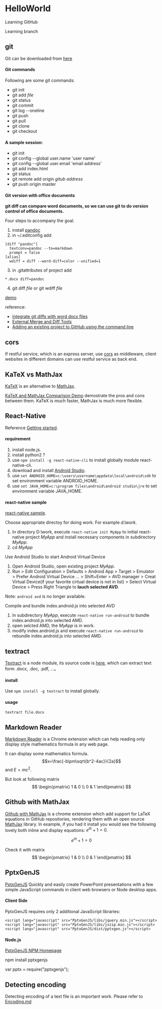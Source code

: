# HelloWorld
Learning GitHub

Learning branch

## git
Git can be downloaded from [here](http://git-scm.com/download/win)

#### Git commands
Following are some git commands:
* git init
* git add *file*
* git status
* git commit
* git log --oneline
* git push
* git pull
* git clone
* git checkout

#### A sample session:
* git init
* git config --global user.name 'user name'
* git config --global user.email 'email address'
* git add index.html
* git status
* git remote add origin *gitub address*
* git push origin master

#### Git version with office documents
**git diff can compare word documents, so we can use git to do version control of office documents.**

Four steps to accompany the goal.

1. install [pandoc](http://pandoc.org/installing.html)
1. in ~/.editconfig add
```
[diff "pandoc"]
  textconv=pandoc --to=markdown
  prompt = false
[alias]
  wdiff = diff --word-diff=color --unified=1
```
3. in .gitattributes of project add
```
*.docx diff=pandoc
```
4. git diff *file* or git wdiff *file*

[demo](https://github.com/hjy1210/gitwithword)

reference:
* [integrate git diffs with word docx files](https://github.com/vigente/gerardus/wiki/Integrate-git-diffs-with-word-docx-files)
* [External Merge and Diff Tools](https://git-scm.com/book/en/v2/Customizing-Git-Git-Configuration)
* [Adding an existing project to GitHub using the command line](https://help.github.com/articles/adding-an-existing-project-to-github-using-the-command-line/)

## cors
If restful service, which is an express server, use [cors](https://www.npmjs.com/package/cors) as middleware,
client websites in different domains can use restful service as back end.

## KaTeX vs MathJax
[KaTeX](https://github.com/Khan/KaTeX) is an alternative to [MathJax](http://docs.mathjax.org/).

[KaTeX and MathJax Comparison Demo](http://www.intmath.com/cg5/katex-mathjax-comparison.php) demostrate the pros and cons
between them. KaTeX is much faster, MathJax is much more flexible.

## React-Native
Reference [Getting started](https://facebook.github.io/react-native/docs/getting-started.html).

#### requirement
1. install node.js.
2. install python2 ?
3. use `npm install -g react-native-cli` to install globally module react-native-cli.
4. download and install [Android Studio](https://developer.android.com/studio/index.html).
5. use `set ANDROID_HOME=c:\users\username\appdata\local\android\sdk` to set environment variable ANDROID_HOME.
6. use `set JAVA_HOME=c:\program files\android\android studio\jre` to set environment variable JAVA_HOME.

#### react-native sample
[react-native sample](./AwesomeProject/README.md).

Choose appropriate directoy for doing work. For example *d:\work*.
1. In directory D:\work, execute `react-native init MyApp` to initial react-native project *MyApp* and install necessary components
  in subdirectory *MyApp*.
2. cd *MyApp*

Use Android Studio to start Android Virtual Device
1. Open Android Studio, open existing project *MyApp*.
2. Run > Edit Configuration > Defaults > Android App > Target > Emulator >
    Prefer Android Virtual Device ... > Shift+Enter > AVD manager >
    Creat Virtual Device(if your favorite cirtual device is not in list) >
    Select Virtual Device > Press Right Triangle to **lauch selected AVD**.

Note: `android avd` is no longer available.

Compile and bundle index.android.js into selected AVD
1. In subdirectory *MyApp*, execute `react-native run-android` to bundle index.android.js into selected AMD.
2. open selcted AMD, the *MyApp* is in work.
3. modify index.android.js and execute `react-native run-android` to rebundle index.android.js into selected AMD.

## textract
[Textract](https://www.npmjs.com/package/textract) is a node module, its source code is [here](https://github.com/dbashford/textract), which can extract text form .docx, .doc, .pdf, ...。

#### install
Use `npm install -g textract` to install globally.

#### usage
`textract file.docx`

## Markdown Reader
[Markdown Reader](./another.md) is a Chrome extension which can help reading only display style mathematics formula in any web page.

It can display some mathematics formula.
$$x=\frac{-b\pm\sqrt{b^2-4ac}}{2a}$$
and $E=mc^2$.

But look at following matrix
$$ \begin{pmatrix} 
  1 & 0 \\
  0 & 1 
 \end{pmatrix} $$
## Github with MathJax
[Github with MathJax](https://github.com/orsharir/github-mathjax) is a chrome extension which
 add support for LaTeX equations in GitHub repositories, rendering them with an open source [MathJax](https://mathjax.org) library. In example, if you had it install you would see the following lovely both inline and display equations: $e^{i\pi}+1=0$.

$$e^{i\pi}+1=0$$

Check it with matrix
$$ \begin{pmatrix} 
  1 & 0 \\ 
  0 & 1 
  \end{pmatrix} $$

## PptxGenJS
[PptxGenJS](https://github.com/gitbrent/PptxGenJS) Quickly and easily create PowerPoint presentations with a few simple JavaScript commands in client web browsers or Node desktop apps.

#### Client Side
PptxGenJS requires only 2 additional JavaScript libraries:
```
<script lang="javascript" src="PptxGenJS/libs/jquery.min.js"></script>
<script lang="javascript" src="PptxGenJS/libs/jszip.min.js"></script>
<script lang="javascript" src="PptxGenJS/dist/pptxgen.js"></script>
```
#### Node.js

[PptxGenJS NPM Homepage](https://www.npmjs.com/package/pptxgenjs)

npm install pptxgenjs

var pptx = require("pptxgenjs");

## Detecting encoding
Detecting encoding of a text file is an important work. Please refer to [Encoding.md](./Encoding.md)
